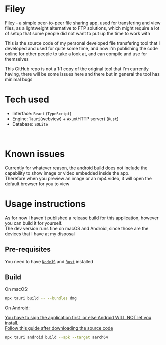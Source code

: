 # Filey
Filey - a simple peer-to-peer file sharing app, used for transfering and view files, as a lightweight alternative to FTP solutions, which might require a lot of setup that some people did not want to put up the time to work with

This is the source code of my personal developed file transfering tool that I developed and used for quite some time, and now I'm publishing the code online for other people to take a look at, and can compile and use for themselves

This GitHub repo is not a 1:1 copy of the original tool that I'm currently having, there will be some issues here and there but in general the tool has minimal bugs
<br>

# Tech used
* Interface: `React` (`TypeScript`)
* Engine: `Tauri`(webview) + `Axum`(HTTP server) (`Rust`)
* Database: `SQLite`
<br>

# Known issues
Currently for whatever reason, the android build does not include the capability to show image or video embedded inside the app. <br>
Therefore when you preview an image or an mp4 video, it will open the default browser for you to view
<br>

# Usage instructions
As for now I haven't published a release build for this application, however you can build it for yourself. <br>
The dev version runs fine on macOS and Android, since those are the devices that I have at my disposal
<br>

## Pre-requisites
You need to have [`NodeJS`](https://nodejs.org/en) and [`Rust`](https://www.rust-lang.org/) installed
<br>


## Build
On macOS: 
```bash
npx tauri build -- --bundles dmg
```

On Android:

[You have to sign the application first, or else Android WILL NOT let you install. <br> Follow this guide after downloading the source code](https://tauri.app/distribute/sign/android/)
```bash
npx tauri android build --apk --target aarch64
```
